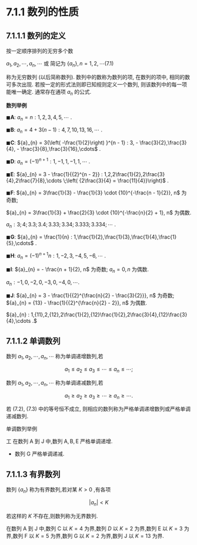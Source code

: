 # 7.1.1 数列的性质

## 7.1.1.1 数列的定义

按一定顺序排列的无穷多个数

${a}_{1},{a}_{2},\cdots ,{a}_{n},\cdots$ 或 简记为 $\left\{  {a}_{n}\right\}  , n = 1,2,\cdots$(7.1)

称为无穷数列 (以后简称数列). 数列中的数称为数列的项, 在数列的项中, 相同的数可多次出现. 若按一定的形式法则即已知规则定义一个数列, 则该数列中的每一项能唯一确定. 通常存在通项 ${a}_{n}$ 的公式.

**数列举例**

$\blacksquare \mathbf{A}$: ${a}_{n} = n : 1,2,3,4,5,\cdots$ .

$\blacksquare \mathbf{B}$: ${a}_{n} = 4 + 3\left( {n - 1}\right)  : 4,7,{10},{13},{16},\cdots$ .

$\blacksquare \mathbf{C}$: ${a}_{n} = 3{\left( -\frac{1}{2}\right) }^{n - 1} : 3, - \frac{3}{2},\frac{3}{4}, - \frac{3}{8},\frac{3}{16},\cdots$ .

$\blacksquare \mathbf{D}$: ${a}_{n} = {\left( -1\right) }^{n + 1} : 1, - 1,1, - 1,1,\cdots$ .

$\blacksquare \mathbf{E}$: ${a}_{n} = 3 - \frac{1}{{2}^{n - 2}} : 1,2,2\frac{1}{2},2\frac{3}{4},2\frac{7}{8},\cdots \;\left( {2\frac{3}{4} = \frac{11}{4}}\right)$ .

$\blacksquare \mathbf{F}$: ${a}_{n} = 3\frac{1}{3} - \frac{1}{3} \cdot  {10}^{-\frac{n - 1}{2}}, n$ 为奇数;

${a}_{n} = 3\frac{1}{3} + \frac{2}{3} \cdot  {10}^{-\frac{n}{2} + 1}, n$ 为偶数.

${a}_{n} : 3;4;{3.3};{3.4};{3.33};{3.34};{3.333};{3.334};\cdots$ .

$\blacksquare \mathbf{G}$: ${a}_{n} = \frac{1}{n} : 1,\frac{1}{2},\frac{1}{3},\frac{1}{4},\frac{1}{5},\cdots$ .

$\blacksquare \mathbf{H}$: ${a}_{n} = {\left( -1\right) }^{n + 1}n : 1, - 2,3, - 4,5, - 6,\cdots$ .

$\blacksquare \mathbf{I}$: ${a}_{n} =  - \frac{n + 1}{2}, n$ 为奇数; ${a}_{n} = 0, n$ 为偶数.

${a}_{n} :  - 1,0, - 2,0, - 3,0, - 4,0,\cdots .$

$\blacksquare \mathbf{J}$: ${a}_{n} = 3 - \frac{1}{{2}^{\frac{n}{2} - \frac{3}{2}}}, n$ 为奇数; ${a}_{n} = {13} - \frac{1}{{2}^{\frac{n}{2} - 2}}, n$ 为偶数.

${a}_{n} : 1,{11},2,{12},2\frac{1}{2},{12}\frac{1}{2},2\frac{3}{4},{12}\frac{3}{4},\cdots .$

## 7.1.1.2 单调数列

数列 ${a}_{1},{a}_{2},\cdots ,{a}_{n},\cdots$ 称为单调递增数列,若

$$
{a}_{1} \leq  {a}_{2} \leq  {a}_{3} \leq  \cdots  \leq  {a}_{n} \leq  \cdots ; \tag{7.2}
$$

数列 ${a}_{1},{a}_{2},\cdots ,{a}_{n},\cdots$ 称为单调递减数列,若

$$
{a}_{1} \geq  {a}_{2} \geq  {a}_{3} \geq  \cdots  \geq  {a}_{n} \geq  \cdots . \tag{7.3}
$$

若 (7.2), (7.3) 中的等号恒不成立, 则相应的数列称为严格单调递增数列或严格单调递减数列.

单调数列举例

工 在数列 $\mathrm{A}$ 到 $\mathrm{J}$ 中,数列 $\mathrm{A},\mathrm{B},\mathrm{E}$ 严格单调递增.

- 数列 $\mathrm{G}$ 严格单调递减.

## 7.1.1.3 有界数列

数列 $\left\{  {a}_{n}\right\}$ 称为有界数列,若对某 $K > 0$ ,有各项

$$
\left| {a}_{n}\right|  < K \tag{7.4}
$$

若这样的 $K$ 不存在,则数列称为无界数列.

在数列 $\mathrm{A}$ 到 $\mathrm{J}$ 中,数列 $\mathrm{C}$ 以 $K = 4$ 为界,数列 $D$ 以 $K = 2$ 为界,数列 $\mathrm{E}$ 以 $K = 3$ 为界,数列 $\mathrm{F}$ 以 $K = 5$ 为界,数列 $\mathrm{G}$ 以 $K = 2$ 为界,数列 $\mathrm{J}$ 以 $K = {13}$ 为界.
